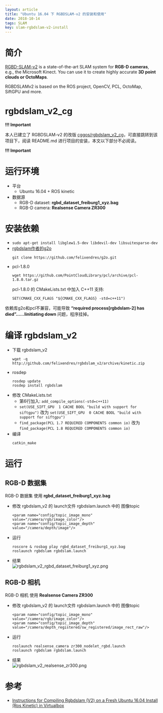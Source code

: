 ```yaml
---
layout: article
title: "Ubuntu 16.04 下 RGBDSLAM-v2 的安装和使用"
date: 2018-10-14
tags: SLAM
key: slam-rgbdslam-v2-install
---
```


# 简介

[RGBD-SLAM-v2](http://felixendres.github.io/rgbdslam_v2/) is a state-of-the-art SLAM system for **RGB-D cameras**, e.g., the Microsoft Kinect. You can use it to create highly accurate **3D point clouds or OctoMaps**.

RGBDSLAMv2 is based on the ROS project, OpenCV, PCL, OctoMap, SiftGPU and more.

# rgbdslam_v2_cg

**!!! Important**  

本人已建立了 RGBDSLAM-v2 的改版 [cggos/rgbdslam_v2_cg](https://github.com/cggos/rgbdslam_v2_cg)，可直接跳转到该项目下，阅读 README.md 进行项目的安装，本文以下部分不必阅读。

**!!! Important**  


# 运行环境
* 平台
  - Ubuntu 16.04 + ROS kinetic
* 数据源
  - RGB-D dataset: **rgbd_dataset_freiburg1_xyz.bag**
  - RGB-D camera: **Realsense Camera ZR300**

# 安装依赖
* `sudo apt-get install libglew1.5-dev libdevil-dev libsuitesparse-dev`
* [rgbdslam作者的g2o](https://github.com/felixendres/g2o)
  ```
  git clone https://github.com/felixendres/g2o.git
  ```
* pcl-1.8.0
  ```
  wget https://github.com/PointCloudLibrary/pcl/archive/pcl-1.8.0.tar.gz
  ```
  pcl-1.8.0 的 CMakeLists.txt 中加入 C++11 支持:
  ```
  SET(CMAKE_CXX_FLAGS "${CMAKE_CXX_FLAGS} -std=c++11")
  ```
依赖库g2o和pcl不兼容，可能导致 **“required process[rgbdslam-2] has died”......Iinitiating down** 问题，程序挂掉。

# 编译 rgbdslam_v2
* 下载 rgbdslam_v2
  ```
  wget -q http://github.com/felixendres/rgbdslam_v2/archive/kinetic.zip
  ```
* rosdep
  ```
  rosdep update
  rosdep install rgbdslam
  ```
* 修改 CMakeLists.txt
  - 第6行加入: `add_compile_options(-std=c++11)`
  - `set(USE_SIFT_GPU  1 CACHE BOOL "build with support for siftgpu")` 改为 `set(USE_SIFT_GPU  0 CACHE BOOL "build with support for siftgpu")`
  - `find_package(PCL 1.7 REQUIRED COMPONENTS common io)` 改为 `find_package(PCL 1.8 REQUIRED COMPONENTS common io)`
* 编译
  ```
  catkin_make
  ```

# 运行

## RGB-D 数据集
RGB-D 数据集 使用 **rgbd_dataset_freiburg1_xyz.bag**

* 修改 rgbdslam_v2 的 launch文件 rgbdslam.launch 中的 图像topic
  ```
  <param name="config/topic_image_mono"              value="/camera/rgb/image_color"/>
  <param name="config/topic_image_depth"             value="/camera/depth/image"/>
  ```
* 运行
  ```
  roscore & rosbag play rgbd_dataset_freiburg1_xyz.bag
  roslaunch rgbdslam rgbdslam.launch
  ```
* 结果  
![rgbdslam_v2_rgbd_dataset_freiburg1_xyz.png](../images/RGBDSLAM_v2/rgbdslam_v2_rgbd_dataset_freiburg1_xyz.png)

## RGB-D 相机
RGB-D 相机 使用 **Realsense Camera ZR300**

* 修改 rgbdslam_v2 的 launch文件 rgbdslam.launch 中的 图像topic
  ```
  <param name="config/topic_image_mono"              value="/camera/rgb/image_color"/>
  <param name="config/topic_image_depth"             value="/camera/depth_registered/sw_registered/image_rect_raw"/>
  ```
* 运行
  ```
  roslaunch realsense_camera zr300_nodelet_rgbd.launch
  roslaunch rgbdslam rgbdslam.launch
  ```
* 结果  
![rgbdslam_v2_realsense_zr300.png](../images/RGBDSLAM_v2/rgbdslam_v2_realsense_zr300.png)

# 参考
* [Instructions for Compiling Rgbdslam (V2) on a Fresh Ubuntu 16.04 Install (Ros Kinetic) in Virtualbox](https://hubpages.com/technology/Instructions-for-compiling-rgbdslam-v2-on-a-fresh-Ubuntu-1604-install-ros-kinetic-in-virtualbox)
